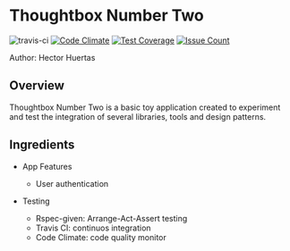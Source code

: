 # Thoughtbox Number Two
![travis-ci](https://travis-ci.org/hectorhuertas/thoughtbox2.svg?branch=master)
[![Code Climate](https://codeclimate.com/github/hectorhuertas/thoughtbox2/badges/gpa.svg)](https://codeclimate.com/github/hectorhuertas/thoughtbox2)
[![Test Coverage](https://codeclimate.com/github/hectorhuertas/thoughtbox2/badges/coverage.svg)](https://codeclimate.com/github/hectorhuertas/thoughtbox2/coverage)
[![Issue Count](https://codeclimate.com/github/hectorhuertas/thoughtbox2/badges/issue_count.svg)](https://codeclimate.com/github/hectorhuertas/thoughtbox2)

Author: Hector Huertas

## Overview
Thoughtbox Number Two is a basic toy application created to experiment and test the
integration of several libraries, tools and design patterns.

## Ingredients
* App Features
  * User authentication


* Testing
  * Rspec-given: Arrange-Act-Assert testing
  * Travis CI: continuos integration
  * Code Climate: code quality monitor
